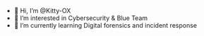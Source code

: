 - 👋 Hi, I’m @Kitty-OX
- 👀 I’m interested in Cybersecurity & Blue Team
- 🌱 I’m currently learning Digital forensics and incident response


<!---
Kitty-OX/Kitty-OX is a ✨ special ✨ repository because its `README.md` (this file) appears on your GitHub profile.
You can click the Preview link to take a look at your changes.
--->
